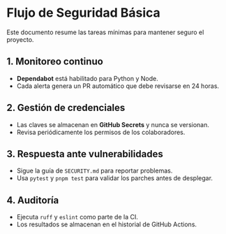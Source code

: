 # Flujo de Seguridad Básica

Este documento resume las tareas mínimas para mantener seguro el proyecto.

## 1. Monitoreo continuo
- **Dependabot** está habilitado para Python y Node.
- Cada alerta genera un PR automático que debe revisarse en 24 horas.

## 2. Gestión de credenciales
- Las claves se almacenan en **GitHub Secrets** y nunca se versionan.
- Revisa periódicamente los permisos de los colaboradores.

## 3. Respuesta ante vulnerabilidades
- Sigue la guía de `SECURITY.md` para reportar problemas.
- Usa `pytest` y `pnpm test` para validar los parches antes de desplegar.

## 4. Auditoría
- Ejecuta `ruff` y `eslint` como parte de la CI.
- Los resultados se almacenan en el historial de GitHub Actions.
